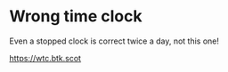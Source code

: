 # Wrong time clock

Even a stopped clock is correct twice a day, not this one!

https://wtc.btk.scot
